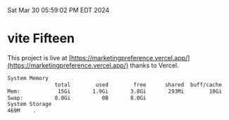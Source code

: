 Sat Mar 30 05:59:02 PM EDT 2024

# vite Fifteen


This project is live at [https://marketingpreference.vercel.app/](https://marketingpreference.vercel.app/) thanks to Vercel.

```bash
System Memory
               total        used        free      shared  buff/cache   available
Mem:            15Gi       1.9Gi       3.8Gi       293Mi        10Gi        13Gi
Swap:          8.0Gi          0B       8.0Gi
System Storage
469M	.
```
